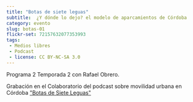 ```yaml
---
title: "Botas de siete leguas"
subtitle:  ¿Y dónde lo dejo? el modelo de aparcamientos de Córdoba
category: evento
slug: botas-01
flickr-set: 72157632077353993
tags:
 - Medios libres
 - Podcast
 - license: CC BY-NC-SA 3.0
---
```

Programa 2 Temporada 2 con Rafael Obrero.

Grabación en el Colaboratorio del podcast sobre movilidad urbana en Córdoba ["Botas de Siete Leguas"](http://www.ivoox.com/podcast-podcast-programa-botas-siete-leguas_sq_f111311_1.html)